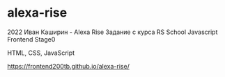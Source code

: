# alexa-rise

2022 Иван Каширин - Alexa Rise Задание с курса RS School Javascript Frontend Stage0 

HTML, CSS, JavaScript

https://frontend200tb.github.io/alexa-rise/
